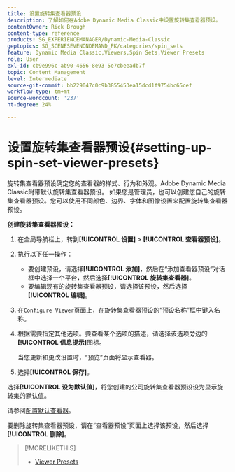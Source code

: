 ```yaml
---
title: 设置旋转集查看器预设
description: 了解如何在Adobe Dynamic Media Classic中设置旋转集查看器预设。
contentOwner: Rick Brough
content-type: reference
products: SG_EXPERIENCEMANAGER/Dynamic-Media-Classic
geptopics: SG_SCENESEVENONDEMAND_PK/categories/spin_sets
feature: Dynamic Media Classic,Viewers,Spin Sets,Viewer Presets
role: User
exl-id: cb9e996c-ab90-4656-8e93-5e7cbeeadb7f
topic: Content Management
level: Intermediate
source-git-commit: bb229047c0c9b3855453ea15dcd1f9754bc65cef
workflow-type: tm+mt
source-wordcount: '237'
ht-degree: 24%

---
```


# 设置旋转集查看器预设{#setting-up-spin-set-viewer-presets}

旋转集查看器预设确定您的查看器的样式、行为和外观。Adobe Dynamic Media Classic附带默认旋转集查看器预设。 如果您是管理员，也可以创建您自己的旋转集查看器预设。您可以使用不同颜色、边界、字体和图像设置来配置旋转集查看器预设。

**创建旋转集查看器预设：**

1. 在全局导航栏上，转到&#x200B;**[!UICONTROL 设置]** > **[!UICONTROL 查看器预设]**。
1. 执行以下任一操作：

   * 要创建预设，请选择&#x200B;**[!UICONTROL 添加]**，然后在“添加查看器预设”对话框中选择一个平台，然后选择&#x200B;**[!UICONTROL 旋转集查看器]**。
   * 要编辑现有的旋转集查看器预设，请选择该预设，然后选择&#x200B;**[!UICONTROL 编辑]**。

1. 在`Configure Viewer`页面上，在旋转集查看器预设的“预设名称”框中键入名称。
1. 根据需要指定其他选项。要查看某个选项的描述，请选择该选项旁边的&#x200B;**[!UICONTROL 信息提示]**&#x200B;图标。

   当您更新和更改设置时，“预览”页面将显示查看器。

1. 选择&#x200B;**[!UICONTROL 保存]**。

选择&#x200B;**[!UICONTROL 设为默认值]**，将您创建的公司旋转集查看器预设设为显示旋转集的默认值。

请参阅[配置默认查看器](application-setup.md#configuring_default_viewers)。

要删除旋转集查看器预设，请在“查看器预设”页面上选择该预设，然后选择&#x200B;**[!UICONTROL 删除]**。

>[!MORELIKETHIS]
>
>* [Viewer Presets](application-setup.md#viewer_presets)
